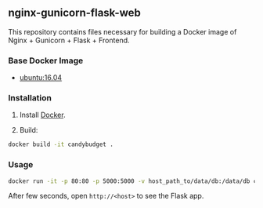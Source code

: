 ## nginx-gunicorn-flask-web

This repository contains files necessary for building a Docker image of
Nginx + Gunicorn + Flask + Frontend.


### Base Docker Image

* [ubuntu:16.04](https://registry.hub.docker.com/_/ubuntu/)


### Installation

1. Install [Docker](https://www.docker.com/).

2. Build:
	
```bash
docker build -it candybudget .
```


### Usage

```bash
docker run -it -p 80:80 -p 5000:5000 -v host_path_to/data/db:/data/db candybudget
```

After few seconds, open `http://<host>` to see the Flask app.
